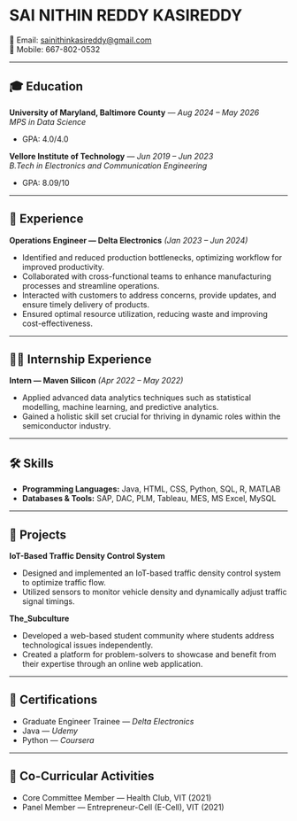 # SAI NITHIN REDDY KASIREDDY



📧 Email: [sainithinkasireddy@gmail.com](mailto:sainithinkasireddy@gmail.com)  
📱 Mobile: 667-802-0532  

---

## 🎓 Education

**University of Maryland, Baltimore County** — *Aug 2024 – May 2026*  
*MPS in Data Science*  
- GPA: 4.0/4.0  

**Vellore Institute of Technology** — *Jun 2019 – Jun 2023*  
*B.Tech in Electronics and Communication Engineering*  
- GPA: 8.09/10  

---

## 💼 Experience

**Operations Engineer — Delta Electronics** *(Jan 2023 – Jun 2024)*  
- Identified and reduced production bottlenecks, optimizing workflow for improved productivity.  
- Collaborated with cross-functional teams to enhance manufacturing processes and streamline operations.  
- Interacted with customers to address concerns, provide updates, and ensure timely delivery of products.  
- Ensured optimal resource utilization, reducing waste and improving cost-effectiveness.  

---

## 🧑‍💻 Internship Experience

**Intern — Maven Silicon** *(Apr 2022 – May 2022)*  
- Applied advanced data analytics techniques such as statistical modelling, machine learning, and predictive analytics.  
- Gained a holistic skill set crucial for thriving in dynamic roles within the semiconductor industry.  

---

## 🛠 Skills

- **Programming Languages:** Java, HTML, CSS, Python, SQL, R, MATLAB  
- **Databases & Tools:** SAP, DAC, PLM, Tableau, MES, MS Excel, MySQL  

---

## 📂 Projects

**IoT-Based Traffic Density Control System**  
- Designed and implemented an IoT-based traffic density control system to optimize traffic flow.  
- Utilized sensors to monitor vehicle density and dynamically adjust traffic signal timings.  

**The_Subculture**  
- Developed a web-based student community where students address technological issues independently.  
- Created a platform for problem-solvers to showcase and benefit from their expertise through an online web application.  

---

## 📜 Certifications

- Graduate Engineer Trainee — *Delta Electronics*  
- Java — *Udemy*  
- Python — *Coursera*  

---

## 🌱 Co-Curricular Activities

- Core Committee Member — Health Club, VIT (2021)  
- Panel Member — Entrepreneur-Cell (E-Cell), VIT (2021)  

